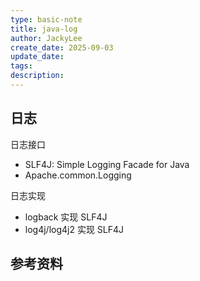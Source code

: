 ```yaml
---
type: basic-note
title: java-log
author: JackyLee
create_date: 2025-09-03
update_date:
tags:
description:
---
```


## 日志

日志接口

- SLF4J: Simple Logging Facade for Java
- Apache.common.Logging

日志实现

- logback 实现 SLF4J
- log4j/log4j2 实现 SLF4J

## 参考资料
